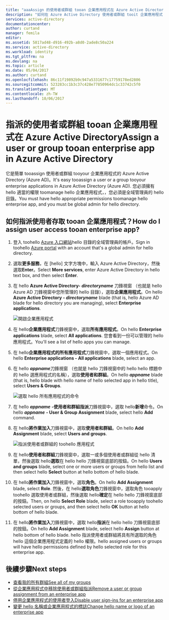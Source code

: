 ```yaml
---
title: "aaaAssign 的使用者或群組 tooan 企業應用程式在 Azure Active Directory |Microsoft 文件"
description: "如何在 Azure Active Directory 使用者或群組 tooit 企業應用程式 tooassign tooselect"
services: active-directory
documentationcenter: 
author: curtand
manager: femila
editor: 
ms.assetid: 5817ad48-d916-492b-a8d0-2ade8c50a224
ms.service: active-directory
ms.workload: identity
ms.tgt_pltfrm: na
ms.devlang: na
ms.topic: article
ms.date: 05/04/2017
ms.author: curtand
ms.openlocfilehash: 86c11f19892b9c947a5331677c17759178ed2806
ms.sourcegitcommit: 523283cc1b3c37c428e77850964dc1c33742c5f0
ms.translationtype: MT
ms.contentlocale: zh-TW
ms.lasthandoff: 10/06/2017
---
```

# <a name="assign-a-user-or-group-tooan-enterprise-app-in-azure-active-directory"></a><span data-ttu-id="210bf-103">指派的使用者或群組 tooan 企業應用程式在 Azure Active Directory</span><span class="sxs-lookup"><span data-stu-id="210bf-103">Assign a user or group tooan enterprise app in Azure Active Directory</span></span>
<span data-ttu-id="210bf-104">它是簡單 tooassign 使用者或群組 tooyour 企業應用程式的 Azure Active Directory (Azure AD)。</span><span class="sxs-lookup"><span data-stu-id="210bf-104">It's easy tooassign a user or a group tooyour enterprise applications in Azure Active Directory (Azure AD).</span></span> <span data-ttu-id="210bf-105">您必須擁有 hello 適當的權限 toomanage hello 企業應用程式，，您必須是全域管理員的 hello 目錄。</span><span class="sxs-lookup"><span data-stu-id="210bf-105">You must have hello appropriate permissions toomanage hello enterprise app, and you must be global admin for hello directory.</span></span>

## <a name="how-do-i-assign-user-access-tooan-enterprise-app"></a><span data-ttu-id="210bf-106">如何指派使用者存取 tooan 企業應用程式？</span><span class="sxs-lookup"><span data-stu-id="210bf-106">How do I assign user access tooan enterprise app?</span></span>
1. <span data-ttu-id="210bf-107">登入 toohello [Azure 入口網站](https://portal.azure.com)hello 目錄的全域管理員的帳戶。</span><span class="sxs-lookup"><span data-stu-id="210bf-107">Sign in toohello [Azure portal](https://portal.azure.com) with an account that's a global admin for hello directory.</span></span>
2. <span data-ttu-id="210bf-108">選取**更多服務**，在 [hello] 文字方塊中，輸入 Azure Active Directory，然後選取**Enter**。</span><span class="sxs-lookup"><span data-stu-id="210bf-108">Select **More services**, enter Azure Active Directory in hello text box, and then select **Enter**.</span></span>
3. <span data-ttu-id="210bf-109">在 hello **Azure Active Directory- *directoryname*** 刀鋒視窗 （也就是 hello Azure AD 刀鋒視窗中您所管理的 hello 目錄），選取**企業應用程式**。</span><span class="sxs-lookup"><span data-stu-id="210bf-109">On hello **Azure Active Directory - *directoryname*** blade (that is, hello Azure AD blade for hello directory you are managing), select **Enterprise applications**.</span></span>

    ![開啟企業應用程式](./media/active-directory-coreapps-assign-user-azure-portal/open-enterprise-apps.png)
4. <span data-ttu-id="210bf-111">在 hello**企業應用程式**刀鋒視窗中，選取**所有應用程式**。</span><span class="sxs-lookup"><span data-stu-id="210bf-111">On hello **Enterprise applications** blade, select **All applications**.</span></span> <span data-ttu-id="210bf-112">您會看到一份可以管理的 hello 應用程式。</span><span class="sxs-lookup"><span data-stu-id="210bf-112">You'll see a list of hello apps you can manage.</span></span>
5. <span data-ttu-id="210bf-113">在 hello**企業應用程式的所有應用程式**刀鋒視窗中，選取一個應用程式。</span><span class="sxs-lookup"><span data-stu-id="210bf-113">On hello **Enterprise applications - All applications** blade, select an app.</span></span>
6. <span data-ttu-id="210bf-114">在 hello ***appname***刀鋒視窗 （也就是 hello 刀鋒視窗中的 hello hello 標題中的 hello 選應用程式的名稱），選取**使用者和群組**。</span><span class="sxs-lookup"><span data-stu-id="210bf-114">On hello ***appname*** blade (that is, hello blade with hello name of hello selected app in hello title), select **Users & Groups**.</span></span>

    ![選取 hello 所有應用程式的命令](./media/active-directory-coreapps-assign-user-azure-portal/select-app-users.png)
7. <span data-ttu-id="210bf-116">在 hello ***appname*** **-使用者和群組指派**刀鋒視窗中，選取 hello**新增**命令。</span><span class="sxs-lookup"><span data-stu-id="210bf-116">On hello ***appname*** **- User & Group Assignment** blade, select hello **Add** command.</span></span>
8. <span data-ttu-id="210bf-117">在 hello**將作業加入**刀鋒視窗中，選取**使用者和群組**。</span><span class="sxs-lookup"><span data-stu-id="210bf-117">On hello **Add Assignment** blade, select **Users and groups**.</span></span>

    ![指派使用者或群組的 toohello 應用程式](./media/active-directory-coreapps-assign-user-azure-portal/assign-users.png)
9. <span data-ttu-id="210bf-119">在 hello**使用者和群組**刀鋒視窗中，選取一或多個使用者或群組從 hello 清單，然後選取 hello**選取**在 hello hello 刀鋒視窗底部的按鈕。</span><span class="sxs-lookup"><span data-stu-id="210bf-119">On hello **Users and groups** blade, select one or more users or groups from hello list and then select hello **Select** button at hello bottom of hello blade.</span></span>
10. <span data-ttu-id="210bf-120">在 hello**將作業加入**刀鋒視窗中，選取**角色**。</span><span class="sxs-lookup"><span data-stu-id="210bf-120">On hello **Add Assignment** blade, select **Role**.</span></span> <span data-ttu-id="210bf-121">然後，在 hello**選取角色**刀鋒視窗中，選取角色 tooapply toohello 選取使用者或群組，然後選取 hello**確定**在 hello hello 刀鋒視窗底部的按鈕。</span><span class="sxs-lookup"><span data-stu-id="210bf-121">Then, on hello **Select Role** blade, select a role tooapply toohello selected users or groups, and then select hello **OK** button at hello bottom of hello blade.</span></span>
11. <span data-ttu-id="210bf-122">在 hello**將作業加入**刀鋒視窗中，選取 hello**指派**在 hello hello 刀鋒視窗底部的按鈕。</span><span class="sxs-lookup"><span data-stu-id="210bf-122">On hello **Add Assignment** blade, select hello **Assign** button at hello bottom of hello blade.</span></span> <span data-ttu-id="210bf-123">hello 指派使用者或群組將具有所選取的角色 hello 這個企業應用程式定義的 hello 權限。</span><span class="sxs-lookup"><span data-stu-id="210bf-123">hello assigned users or groups will have hello permissions defined by hello selected role for this enterprise app.</span></span>

## <a name="next-steps"></a><span data-ttu-id="210bf-124">後續步驟</span><span class="sxs-lookup"><span data-stu-id="210bf-124">Next steps</span></span>
* [<span data-ttu-id="210bf-125">查看我的所有群組</span><span class="sxs-lookup"><span data-stu-id="210bf-125">See all of my groups</span></span>](active-directory-groups-view-azure-portal.md)
* [<span data-ttu-id="210bf-126">從企業應用程式中移除使用者或群組指派</span><span class="sxs-lookup"><span data-stu-id="210bf-126">Remove a user or group assignment from an enterprise app</span></span>](active-directory-coreapps-remove-assignment-azure-portal.md)
* [<span data-ttu-id="210bf-127">停用企業應用程式的使用者登入</span><span class="sxs-lookup"><span data-stu-id="210bf-127">Disable user sign-ins for an enterprise app</span></span>](active-directory-coreapps-disable-app-azure-portal.md)
* [<span data-ttu-id="210bf-128">變更 hello 名稱或企業應用程式的標誌</span><span class="sxs-lookup"><span data-stu-id="210bf-128">Change hello name or logo of an enterprise app</span></span>](active-directory-coreapps-change-app-logo-user-azure-portal.md)
